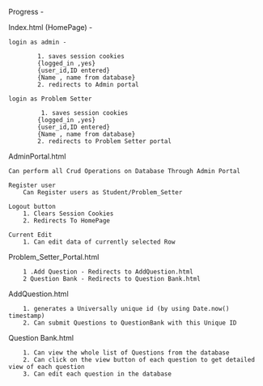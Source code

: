 Progress -

Index.html (HomePage) -

    login as admin -

            1. saves session cookies
            {logged_in ,yes}
            {user_id,ID entered}
            {Name , name from database}
            2. redirects to Admin portal

    login as Problem Setter

             1. saves session cookies
            {logged_in ,yes}
            {user_id,ID entered}
            {Name , name from database}
            2. redirects to Problem Setter portal

AdminPortal.html

    Can perform all Crud Operations on Database Through Admin Portal

    Register user
        Can Register users as Student/Problem_Setter

    Logout button
        1. Clears Session Cookies
        2. Redirects To HomePage

    Current Edit 
        1. Can edit data of currently selected Row

Problem_Setter_Portal.html

        1 .Add Question - Redirects to AddQuestion.html
        2 Question Bank - Redirects to Question Bank.html

AddQuestion.html

        1. generates a Universally unique id (by using Date.now() timestamp)
        2. Can submit Questions to QuestionBank with this Unique ID

Question Bank.html

        1. Can view the whole list of Questions from the database
        2. Can click on the view button of each question to get detailed view of each question
        3. Can edit each question in the database
